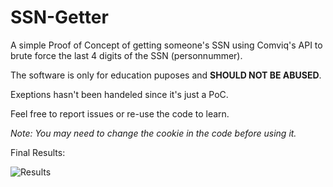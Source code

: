 # SSN-Getter

A simple Proof of Concept of getting someone's SSN using Comviq's API to brute force the last 4 digits of the SSN (personnummer).

The software is only for education puposes and <b>SHOULD NOT BE ABUSED</b>.

Exeptions hasn't been handeled since it's just a PoC.

Feel free to report issues or re-use the code to learn.

*Note: You may need to change the cookie in the code before using it.*

Final Results:

![Results](https://i.imgur.com/yWx4oSE.png)
